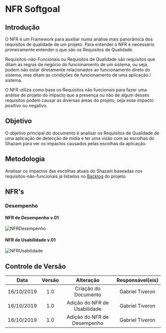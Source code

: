 # NFR Softgoal

## Introdução

O NFR é um Framework para auxiliar numa análise mais panorâmica dos requisitos de qualidade de um projeto. Para entender o NFR é necessário primeiramente entender o que são os Requisitos de Qualidade.


Requisitos-não-Funcionais ou Requisitos de Qualidade são requisitos que ditam as regras de negócio do funcionamento de um sistema, ou seja, podem não estar diretamente relacionados ao funcionamento direto do sistema, mas ditam as condições de funcionamento de uma aplicação / sistema.

O NFR utiliza como base os Requisitos não funcionais para fazer uma análise de projeto do impacto que a presença ou não de algum desses requisitos podem causar as diversas áreas do projeto, seja esse impacto positivo ou negativo.

## Objetivo

O objetivo principal do documento é analisar os Requisitos de Qualidade de uma aplicação de detecção de mídia e ter uma visão com as escolhas do Shazam para ver os impactos causados pelas escolhas da aplicação.

## Metodologia

Analisar os impactos das escolhas atuais do Shazam baseadas nos requisitos-não-funcionais já listados no [Backlog](https://requisitos-de-software.github.io/2019.2-Shazam/modelagem/backlog/) do projeto.

## NFR's

### Desempenho

#### NFR de Desempenho v.01

![NFRDesempenho](https://imgur.com/kOXXyQM.png)

#### NFR de Usabilidade v.01

![NFRUsabilidade](https://imgur.com/L1rOFOc.png)

## Controle de Versão

|Data | Versão | Alteração | Responsável(eis)|
|:--:|:------:|:---------:|:---------------:|
|16/10/2019|1.0|Criação do Documento|Gabriel Tiveron|
|16/10/2019|1.0|Adição do NFR de Usabilidade|Gabriel Tiveron|
|16/10/2019|1.0|Adição do NFR de Desempenho|Gabriel Tiveron|

